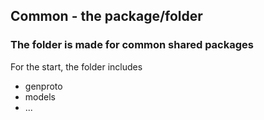 ## Common - the package/folder
### The folder is made for common shared packages
For the start, the folder includes
- genproto
- models
- ...
